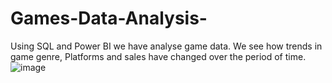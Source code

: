 # Games-Data-Analysis-
Using SQL and Power BI we have analyse game data. We see how trends in game genre, Platforms and sales have changed over the period of time. 
![image](https://github.com/Nayan-github11/Games-Data-Analysis-/assets/122141219/0dc1a818-c9e7-427e-afea-2f848839a251)
